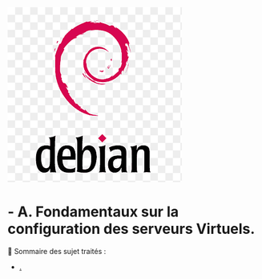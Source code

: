 ![Debian-logo](./images/debian-logo.png)

# - A. Fondamentaux sur la configuration des serveurs Virtuels.

👋 Sommaire des sujet traités :

- [.]()

